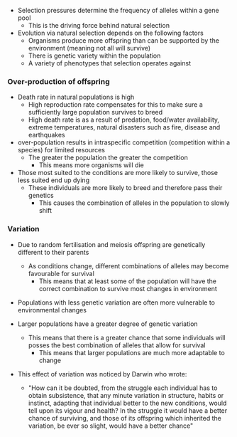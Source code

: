 - Selection pressures determine the frequency of alleles within a gene pool
    - This is the driving force behind natural selection
- Evolution via natural selection depends on the following factors
    - Organisms produce more offspring than can be supported by the environment (meaning not all will survive)
    - There is genetic variety within the population
    - A variety of phenotypes that selection operates against

### Over-production of offspring
- Death rate in natural populations is high
    - High reproduction rate compensates for this to make sure a sufficiently large population survives to breed
    - High death rate is as a result of predation, food/water availability, extreme temperatures, natural disasters such as fire, disease and earthquakes
- over-population results in intraspecific competition (competition within a species) for limited resources
    - The greater the population the greater the competition
        - This means more organisms will die
- Those most suited to the conditions are more likely to survive, those less suited end up dying
    - These individuals are more likely to breed and therefore pass their genetics
        - This causes the combination of alleles in the population to slowly shift

### Variation
- Due to random fertilisation and meiosis offspring are genetically different to their parents
    - As conditions change, different combinations of alleles may become favourable for survival
        - This means that at least some of the population will have the correct combination to survive most changes in environment
- Populations with less genetic variation are often more vulnerable to environmental changes
- Larger populations have a greater degree of genetic variation
    - This means that there is a greater chance that some individuals will posses the best combination of alleles that allow for survival
        - This means that larger populations are much more adaptable to change

- This effect of variation was noticed by Darwin who wrote:
    - "How can it be doubted, from the struggle each individual has to obtain subsistence, that any minute variation in structure, habits or instinct, adapting that individual better to the new conditions, would tell upon its vigour and health? In the struggle it would have a better chance of surviving, and those of its offspring which inherited the variation, be ever so slight, would have a better chance"